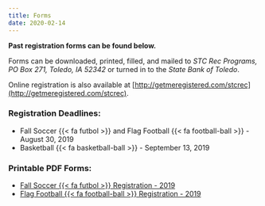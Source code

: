 ```yaml
---
title: Forms
date: 2020-02-14
---
```

**Past registration forms can be found below.**

Forms can be downloaded, printed, filled, and mailed to _STC Rec Programs, PO Box 271, Toledo, IA 52342_ or turned in to the _State Bank of Toledo_.

Online registration is also available at [http://getmeregistered.com/stcrec](http://getmeregistered.com/stcrec).


### Registration Deadlines:

  - Fall Soccer {{< fa futbol >}} and Flag Football {{< fa football-ball >}}  - August 30, 2019
  - Basketball {{< fa basketball-ball >}}  - September 13, 2019

### Printable PDF Forms:

  - [Fall Soccer {{< fa futbol >}} Registration - 2019](/pdf-forms/19FallSoccerRegistration.pdf)
  - [Flag Football {{< fa football-ball >}} Registration - 2019](/pdf-forms/19FootballRegistration.pdf)
